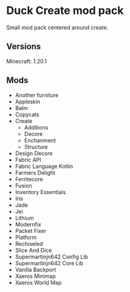 # Duck Create mod pack

Small mod pack centered around create.

## Versions

Minecraft: 1.20.1

## Mods

- Another furniture
- Appleskin
- Balm
- Copycats
- Create 
    - Additions
    - Decore 
    - Enchanment
    - Structure
- Design Decore
- Fabric API 
- Fabric Language Kotlin
- Farmers Delight
- Ferritecore
- Fusion
- Inventory Essentials
- Iris
- Jade
- Jei
- Lithium
- Modernfix
- Packet Fixer
- Platform
- Rechiseled
- Slice And Dice
- Supermartinjn642 Config Lib
- Supermartinjn642 Core Lib
- Vanilla Backport
- Xaeros  Minimap
- Xaeros World Map
